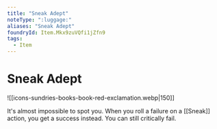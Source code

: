 ```yaml
---
title: "Sneak Adept"
noteType: ":luggage:"
aliases: "Sneak Adept"
foundryId: Item.Mkx9zuVQfi1jZfn9
tags:
  - Item
---
```


# Sneak Adept
![[icons-sundries-books-book-red-exclamation.webp|150]]

It's almost impossible to spot you. When you roll a failure on a [[Sneak]] action, you get a success instead. You can still critically fail.
